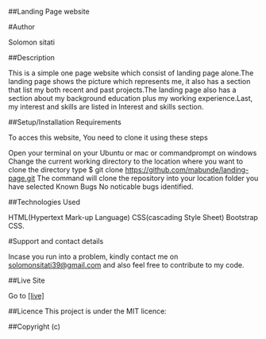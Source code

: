 ##Landing Page website

#Author

Solomon sitati 

##Description

This is a simple one page website which consist of landing page alone.The landing page shows the picture which represents me, it also has a section that list my both recent and past projects.The landing page also has a section about my background education plus my working experience.Last, my interest and skills are listed in Interest and skills section. 

##Setup/Installation Requirements

To acces this website, You need to clone it using these steps

Open your terminal on your Ubuntu or mac or commandprompt on windows
Change the current working directory to the location where you want to clone the directory
type $ git clone https://github.com/mabunde/landing-page.git
The command will clone the repository into your location folder you have selected
Known Bugs
No noticable bugs identified.

##Technologies Used

HTML(Hypertext Mark-up Language) CSS(cascading Style Sheet) Bootstrap CSS.

#Support and contact details

Incase you run into a problem, kindly contact me on solomonsitati39@gmail.com and also feel free to contribute to my code.

##Live Site

Go to <a href="">[live]</a> 

##Licence
This project is under the MIT licence:

##Copyright (c)